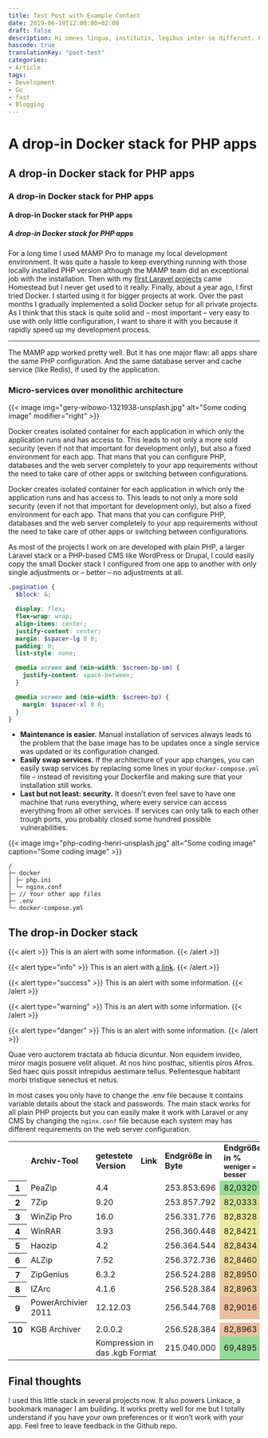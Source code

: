 ```yaml
---
title: Test Post with Example Content
date: 2019-06-19T12:00:00+02:00
draft: false
description: Hi omnes lingua, institutis, legibus inter se differunt. Paullum deliquit, ponderibus modulisque suis ratio utitur. Prima luce, cum quibus mons aliud consensu ab eo.
hascode: true
translationKey: "post-test"
categories:
- Article
tags:
- Development
- Go
- fast
- Blogging
---
```


# A drop-in Docker stack for PHP apps
## A drop-in Docker stack for PHP apps
### A drop-in Docker stack for PHP apps
#### A drop-in Docker stack for PHP apps
##### A drop-in Docker stack for PHP apps

For a long time I used MAMP Pro to manage my local development environment. It was quite a hassle to keep everything running with those locally installed PHP version although the MAMP team did an exceptional job with the installation.
Then with my [first Laravel projects](#) came Homestead but I never get used to it really.
Finally, about a year ago, I first tried Docker. I started using it for bigger projects at work. Over the past months I gradually implemented a solid Docker setup for all private projects. As I think that this stack is quite solid and – most important – very easy to use with only little configuration, I want to share it with you because it rapidly speed up my development process.

---

The MAMP app worked pretty well. But it has one major flaw: all apps share the same PHP configuration. And the same database server and cache service (like Redis), if used by the application.

### Micro-services over monolithic architecture

{{< image img="gery-wibowo-1321938-unsplash.jpg" alt="Some coding image" modifier="right" >}}

Docker creates isolated container for each application in which only the application runs and has access to. This leads to not only a more sold security (even if not that important for development only), but also a fixed environment for each app. That mans that you can configure PHP, databases and the web server completely to your app requirements without the need to take care of other apps or switching between configurations.

Docker creates isolated container for each application in which only the application runs and has access to. This leads to not only a more sold security (even if not that important for development only), but also a fixed environment for each app. That mans that you can configure PHP, databases and the web server completely to your app requirements without the need to take care of other apps or switching between configurations.

As most of the projects I work on are developed with plain PHP, a larger Laravel stack or a PHP-based CMS like WordPress or Drupal, I could easily copy the small Docker stack I configured from one app to another with only single adjustments or – better – no adjustments at all.

```scss
.pagination {
  $block: &;

  display: flex;
  flex-wrap: wrap;
  align-items: center;
  justify-content: center;
  margin: $spacer-lg 0 0;
  padding: 0;
  list-style: none;

  @media screen and (min-width: $screen-bp-sm) {
    justify-content: space-between;
  }

  @media screen and (min-width: $screen-bp) {
    margin: $spacer-xl 0 0;
  }
}
```

* **Maintenance is easier.** Manual installation of services always leads to the problem that the base image has to be updates once a single service was updated or its configuration changed.
* **Easily swap services.** If the architecture of your app changes, you can easily swap services by replacing some lines in your `docker-compose.yml` file – instead of revisiting your Dockerfile and making sure that your installation still works.
* **Last but not least: security.** It doesn’t even feel save to have one machine that runs everything, where every service can access everything from all other services. If services can only talk to each other trough ports, you probably closed some hundred possible vulnerabilities.

{{< image img="php-coding-henri-unsplash.jpg" alt="Some coding image" caption="Some coding image" >}}

```shell
/
├─ docker
│ ├─ php.ini
│ └─ nginx.conf
├─ // Your other app files
├─ .env
└─ docker-compose.yml
```

## The drop-in Docker stack

{{< alert >}}
  This is an alert with some information.
{{< /alert >}}

{{< alert type="info" >}}
  This is an alert with <a href="#">a link</a>.
{{< /alert >}}

{{< alert type="success" >}}
  This is an alert with some information.
{{< /alert >}}

{{< alert type="warning" >}}
  This is an alert with some information.
{{< /alert >}}

{{< alert type="danger" >}}
  This is an alert with some information.
{{< /alert >}}

Quae vero auctorem tractata ab fiducia dicuntur. Non equidem invideo, miror magis posuere velit aliquet. At nos hinc posthac, sitientis piros Afros. Sed haec quis possit intrepidus aestimare tellus. Pellentesque habitant morbi tristique senectus et netus.

In most cases you only have to change the .env file because it contains variable details about the stack and passwords. The main stack works for all plain PHP projects but you can easily make it work with Laravel or any CMS by changing the `nginx.conf` file because each system may has different requirements on the web server configuration.

<div class="table-wrapper full-width">
<table>
<tbody>
<tr>
<td></td>
<td><strong>Archiv-Tool</strong></td>
<td><strong>getestete Version</strong></td>
<td><strong>Link</strong></td>
<td><strong>Endgröße in Byte</strong></td>
<td><strong>Endgröße in %<br>
<small>weniger = besser</small></strong></td>
<td><strong>Dauer in Sek.</strong></td>
</tr>
<tr>
<th>1</th>
<td>PeaZip</td>
<td>4.4</td>
<td></td>
<td>253.853.696</td>
<td style="background: #97DC95;">82,0320</td>
<td>49</td>
</tr>
<tr>
<th>2</th>
<td>7Zip</td>
<td>9.20</td>
<td></td>
<td>253.857.792</td>
<td style="background: #D2E49A;">82,0333</td>
<td>50</td>
</tr>
<tr>
<th>3</th>
<td>WinZip Pro</td>
<td>16.0</td>
<td></td>
<td>256.331.776</td>
<td style="background: #EBEB9F;">82,8328</td>
<td>9</td>
</tr>
<tr>
<th>4</th>
<td>WinRAR</td>
<td>3.93</td>
<td></td>
<td>256.360.448</td>
<td style="background: #EBEB9F;">82,8421</td>
<td>19</td>
</tr>
<tr>
<th>5</th>
<td>Haozip</td>
<td>4.2</td>
<td></td>
<td>256.364.544</td>
<td style="background: #EBDC9F;">82,8434</td>
<td>7</td>
</tr>
<tr>
<th>6</th>
<td>ALZip</td>
<td>7.52</td>
<td></td>
<td>256.372.736</td>
<td style="background: #EBDC9F;">82,8460</td>
<td>28</td>
</tr>
<tr>
<th>7</th>
<td>ZipGenius</td>
<td>6.3.2</td>
<td></td>
<td>256.524.288</td>
<td style="background: #EBCD9F;">82,8950</td>
<td>24</td>
</tr>
<tr>
<th>8</th>
<td>IZArc</td>
<td>4.1.6</td>
<td></td>
<td>256.528.384</td>
<td style="background: #EBCD9F;">82,8963</td>
<td>39</td>
</tr>
<tr>
<th>9</th>
<td>PowerArchivier 2011</td>
<td>12.12.03</td>
<td></td>
<td>256.544.768</td>
<td style="background: #EBBE9F;">82,9016</td>
<td>7</td>
</tr>
<tr>
<td colspan="7"></td>
</tr>
<tr>
<th>10</th>
<td>KGB Archiver</td>
<td>2.0.0.2</td>
<td></td>
<td>256.528.384</td>
<td style="background: #EBBE9F;">82,8963</td>
<td>22</td>
</tr>
<tr>
<td></td>
<td></td>
<td colspan="2">Kompression in das .kgb Format</td>
<td>215.040.000</td>
<td style="background: #95DC98;">69,4895</td>
<td>1,5 Std.</td>
</tr>
</tbody>
</table>
</div>

## Final thoughts

I used this little stack in several projects now. It also powers Linkace, a bookmark manager I am building. It works pretty well for me but I totally understand if you have your own preferences or it won’t work with your app. Feel free to leave feedback in the Github repo.
